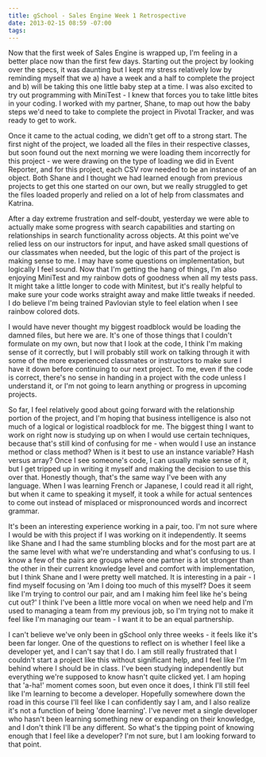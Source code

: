 ```yaml
---
title: gSchool - Sales Engine Week 1 Retrospective
date: 2013-02-15 08:59 -07:00
tags:
---
```


Now that the first week of Sales Engine is wrapped up, I'm feeling in a better place now than the first few days.  Starting out the project by looking over the specs, it was daunting but I kept my stress relatively low by reminding myself that we a) have a week and a half to complete the project and b) will be taking this one little baby step at a time.  I was also excited to try out programming with MiniTest - I knew that forces you to take little bites in your coding.  I worked with my partner, Shane, to map out how the baby steps we'd need to take to complete the project in Pivotal Tracker, and was ready to get to work.

Once it came to the actual coding, we didn't get off to a strong start.  The first night of the project, we loaded all the files in their respective classes, but soon found out the next morning we were loading them incorrectly for this project - we were drawing on the type of loading we did in Event Reporter, and for this project, each CSV row needed to be an instance of an object.  Both Shane and I thought we had learned enough from previous projects to get this one started on our own, but we really struggled to get the files loaded properly and relied on a lot of help from classmates and Katrina.

After a day extreme frustration and self-doubt, yesterday we were able to actually make some progress with search capabilities and starting on relationships in search functionality across objects.  At this point we've relied less on our instructors for input, and have asked small questions of our classmates when needed, but the logic of this part of the project is making sense to me.  I may have some questions on implementation, but logically I feel sound.  Now that I'm getting the hang of things, I'm also enjoying MiniTest and my rainbow dots of goodness when all my tests pass.  It might take a little longer to code with Minitest, but it's really helpful to make sure your code works straight away and make little tweaks if needed.  I do believe I'm being trained Pavlovian style to feel elation when I see rainbow colored dots.

I would have never thought my biggest roadblock would be loading the damned files, but here we are.  It's one of those things that I couldn't formulate on my own, but now that I look at the code, I think I'm making sense of it correctly, but I will probably still work on talking through it with some of the more experienced classmates or instructors to make sure I have it down before continuing to our next project.  To me, even if the code is correct, there's no sense in handing in a project with the code unless I understand it, or I'm not going to learn anything or progress in upcoming projects.

So far, I feel relatively good about going forward with the relationship portion of the project, and I'm hoping that business intelligence is also not much of a logical or logistical roadblock for me.  The biggest thing I want to work on right now is studying up on when I would use certain techniques, because that's still kind of confusing for me - when would I use an instance method or class method?  When is it best to use an instance variable?  Hash versus array?  Once I see someone's code, I can usually make sense of it, but I get tripped up in writing it myself and making the decision to use this over that.  Honestly though, that's the same way I've been with any language.  When I was learning French or Japanese, I could read it all right, but when it came to speaking it myself, it took a while for actual sentences to come out instead of misplaced or mispronounced words and incorrect grammar.

It's been an interesting experience working in a pair, too.  I'm not sure where I would be with this project if I was working on it independently.  It seems like Shane and I had the same stumbling blocks and for the most part are at the same level with what we're understanding and what's confusing to us.  I know a few of the pairs are groups where one partner is a lot stronger than the other in their current knowledge level and comfort with implementation, but I think Shane and I were pretty well matched.  It is interesting in a pair - I find myself focusing on 'Am I doing too much of this myself?  Does it seem like I'm trying to control our pair, and am I making him feel like he's being cut out?'  I think I've been a little more vocal on when we need help and I'm used to managing a team from my previous job, so I'm trying not to make it feel like I'm managing our team - I want it to be an equal partnership.

I can't believe we've only been in gSchool only three weeks - it feels like it's been far longer.  One of the questions to reflect on is whether I feel like a developer yet, and I can't say that I do.  I am still really frustrated that I couldn't start a project like this without significant help, and I feel like I'm behind where I should be in class.  I've been studying independently but everything we're supposed to know hasn't quite clicked yet.  I am hoping that 'a-ha!' moment comes soon, but even once it does, I think I'll still feel like I'm learning to become a developer.  Hopefully somewhere down the road in this course I'll feel like I can confidently say I am, and I also realize it's not a function of being 'done learning'.  I've never met a single developer who hasn't been learning something new or expanding on their knowledge, and I don't think I'll be any different.  So what's the tipping point of knowing enough that I feel like a developer?  I'm not sure, but I am looking forward to that point.